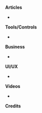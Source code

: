 **Articles**

* 

**Tools/Controls**

* 

**Business**

* 

**UI/UX**

* 

**Videos**

* 

**Credits**

